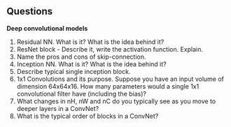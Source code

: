 ## Questions

**Deep convolutional models**

1. Residual NN. What is it? What is the idea behind it?  
2. ResNet block - Describe it, write the activation function. Explain.
3. Name the pros and cons of skip-connection.
4. Inception NN. What is it? What is the idea behind it?
5. Describe typical single inception block.
6. 1x1 Convolutions and its purpose. Suppose you have an input volume of dimension 64x64x16. How many parameters would a single 1x1 convolutional filter have (including the bias)?
7. What changes in nH, nW and nC do you typically see as you move to deeper layers in a ConvNet?
8. What is the typical order of blocks in a ConvNet?
